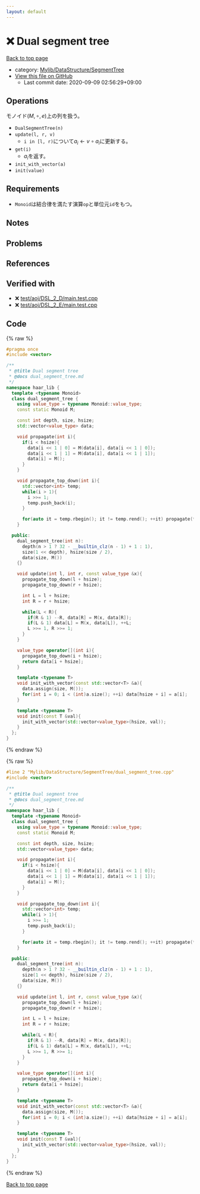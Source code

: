 ```yaml
---
layout: default
---
```


<!-- mathjax config similar to math.stackexchange -->
<script type="text/javascript" async
  src="https://cdnjs.cloudflare.com/ajax/libs/mathjax/2.7.5/MathJax.js?config=TeX-MML-AM_CHTML">
</script>
<script type="text/x-mathjax-config">
  MathJax.Hub.Config({
    TeX: { equationNumbers: { autoNumber: "AMS" }},
    tex2jax: {
      inlineMath: [ ['$','$'] ],
      processEscapes: true
    },
    "HTML-CSS": { matchFontHeight: false },
    displayAlign: "left",
    displayIndent: "2em"
  });
</script>

<script type="text/javascript" src="https://cdnjs.cloudflare.com/ajax/libs/jquery/3.4.1/jquery.min.js"></script>
<script src="https://cdn.jsdelivr.net/npm/jquery-balloon-js@1.1.2/jquery.balloon.min.js" integrity="sha256-ZEYs9VrgAeNuPvs15E39OsyOJaIkXEEt10fzxJ20+2I=" crossorigin="anonymous"></script>
<script type="text/javascript" src="../../../../assets/js/copy-button.js"></script>
<link rel="stylesheet" href="../../../../assets/css/copy-button.css" />


# :x: Dual segment tree

<a href="../../../../index.html">Back to top page</a>

* category: <a href="../../../../index.html#7a59141fbb54053c332fbe894553f051">Mylib/DataStructure/SegmentTree</a>
* <a href="{{ site.github.repository_url }}/blob/master/Mylib/DataStructure/SegmentTree/dual_segment_tree.cpp">View this file on GitHub</a>
    - Last commit date: 2020-09-09 02:56:29+09:00




## Operations
モノイド$(M, \circ, e)$上の列を扱う。
- `DualSegmentTree(n)`
- `update(l, r, v)`
	- `i in [l, r)`について$a_i \leftarrow v \circ a_i$に更新する。
- `get(i)`
	- $a_i$を返す。
- `init_with_vector(a)`
- `init(value)`

## Requirements

- `Monoid`は結合律を満たす演算`op`と単位元`id`をもつ。

## Notes

## Problems

## References



## Verified with

* :x: <a href="../../../../verify/test/aoj/DSL_2_D/main.test.cpp.html">test/aoj/DSL_2_D/main.test.cpp</a>
* :x: <a href="../../../../verify/test/aoj/DSL_2_E/main.test.cpp.html">test/aoj/DSL_2_E/main.test.cpp</a>


## Code

<a id="unbundled"></a>
{% raw %}
```cpp
#pragma once
#include <vector>

/**
 * @title Dual segment tree
 * @docs dual_segment_tree.md
 */
namespace haar_lib {
  template <typename Monoid>
  class dual_segment_tree {
    using value_type = typename Monoid::value_type;
    const static Monoid M;

    const int depth, size, hsize;
    std::vector<value_type> data;

    void propagate(int i){
      if(i < hsize){
        data[i << 1 | 0] = M(data[i], data[i << 1 | 0]);
        data[i << 1 | 1] = M(data[i], data[i << 1 | 1]);
        data[i] = M();
      }
    }

    void propagate_top_down(int i){
      std::vector<int> temp;
      while(i > 1){
        i >>= 1;
        temp.push_back(i);
      }

      for(auto it = temp.rbegin(); it != temp.rend(); ++it) propagate(*it);
    }

  public:
    dual_segment_tree(int n):
      depth(n > 1 ? 32 - __builtin_clz(n - 1) + 1 : 1),
      size(1 << depth), hsize(size / 2),
      data(size, M())
    {}

    void update(int l, int r, const value_type &x){
      propagate_top_down(l + hsize);
      propagate_top_down(r + hsize);

      int L = l + hsize;
      int R = r + hsize;

      while(L < R){
        if(R & 1) --R, data[R] = M(x, data[R]);
        if(L & 1) data[L] = M(x, data[L]), ++L;
        L >>= 1, R >>= 1;
      }
    }

    value_type operator[](int i){
      propagate_top_down(i + hsize);
      return data[i + hsize];
    }

    template <typename T>
    void init_with_vector(const std::vector<T> &a){
      data.assign(size, M());
      for(int i = 0; i < (int)a.size(); ++i) data[hsize + i] = a[i];
    }

    template <typename T>
    void init(const T &val){
      init_with_vector(std::vector<value_type>(hsize, val));
    }
  };
}

```
{% endraw %}

<a id="bundled"></a>
{% raw %}
```cpp
#line 2 "Mylib/DataStructure/SegmentTree/dual_segment_tree.cpp"
#include <vector>

/**
 * @title Dual segment tree
 * @docs dual_segment_tree.md
 */
namespace haar_lib {
  template <typename Monoid>
  class dual_segment_tree {
    using value_type = typename Monoid::value_type;
    const static Monoid M;

    const int depth, size, hsize;
    std::vector<value_type> data;

    void propagate(int i){
      if(i < hsize){
        data[i << 1 | 0] = M(data[i], data[i << 1 | 0]);
        data[i << 1 | 1] = M(data[i], data[i << 1 | 1]);
        data[i] = M();
      }
    }

    void propagate_top_down(int i){
      std::vector<int> temp;
      while(i > 1){
        i >>= 1;
        temp.push_back(i);
      }

      for(auto it = temp.rbegin(); it != temp.rend(); ++it) propagate(*it);
    }

  public:
    dual_segment_tree(int n):
      depth(n > 1 ? 32 - __builtin_clz(n - 1) + 1 : 1),
      size(1 << depth), hsize(size / 2),
      data(size, M())
    {}

    void update(int l, int r, const value_type &x){
      propagate_top_down(l + hsize);
      propagate_top_down(r + hsize);

      int L = l + hsize;
      int R = r + hsize;

      while(L < R){
        if(R & 1) --R, data[R] = M(x, data[R]);
        if(L & 1) data[L] = M(x, data[L]), ++L;
        L >>= 1, R >>= 1;
      }
    }

    value_type operator[](int i){
      propagate_top_down(i + hsize);
      return data[i + hsize];
    }

    template <typename T>
    void init_with_vector(const std::vector<T> &a){
      data.assign(size, M());
      for(int i = 0; i < (int)a.size(); ++i) data[hsize + i] = a[i];
    }

    template <typename T>
    void init(const T &val){
      init_with_vector(std::vector<value_type>(hsize, val));
    }
  };
}

```
{% endraw %}

<a href="../../../../index.html">Back to top page</a>

